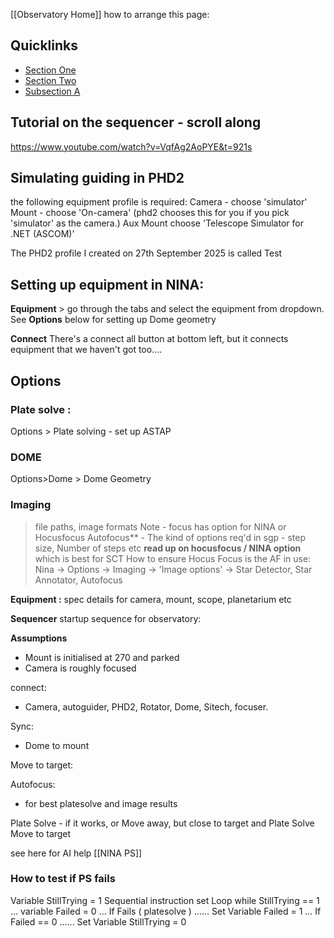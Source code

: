 [[Observatory Home]]
how to arrange this page:
## Quicklinks

- [Section One](#section-one)
- [Section Two](#section-two)
- [Subsection A](#subsection-a)

## Tutorial on the sequencer - scroll along
https://www.youtube.com/watch?v=VqfAg2AoPYE&t=921s

## Simulating guiding in PHD2

the following equipment profile is required:
Camera - choose 'simulator'
Mount - choose 'On-camera'  (phd2 chooses this for you if you pick 'simulator' as the camera.)
Aux Mount choose 'Telescope Simulator for .NET (ASCOM)'

The PHD2 profile I created on 27th September 2025 is called Test

## Setting up equipment in NINA:

**Equipment** > go through the tabs and select the equipment from dropdown.
See **Options** below for setting up Dome geometry

**Connect**
There's a connect all button at bottom left, but it connects equipment that we haven't got too....

## Options
### Plate solve :

Options > Plate solving - set up ASTAP

### DOME
Options>Dome > Dome Geometry

### Imaging
> file paths, image formats
Note - focus has option for NINA or Hocusfocus
Autofocus** - The kind of options req'd in sgp - step size, Number of steps etc
**read up on hocusfocus / NINA option** which is best for SCT
How to ensure Hocus Focus is the AF in use: Nina -> Options -> Imaging -> 'Image options' -> Star Detector, Star Annotator, Autofocus 

**Equipment :**
spec details for camera, mount, scope, planetarium etc


**Sequencer**
startup sequence for observatory:

**Assumptions**
- Mount is initialised at 270 and parked
- Camera is roughly focused

connect:
- Camera, autoguider, PHD2, Rotator, Dome, Sitech, focuser.

Sync:
- Dome to mount

Move to target:

Autofocus:
- for best platesolve and image results


Plate Solve - if it works, or
Move away, but close to target and Plate Solve
Move to target

see here for AI help [[NINA PS]]

### How to test if PS fails
Variable StillTrying = 1 
Sequential instruction set 
Loop while StillTrying == 1 ...
variable Failed = 0 ...
If Fails ( platesolve ) ...... 
	Set Variable Failed = 1 ...
If Failed == 0 ...... 
	Set Variable StillTrying = 0